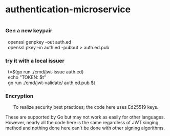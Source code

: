 <h1> authentication-microservice<h1>
<h3> Gen a new keypair</h3>
&nbsp; openssl genpkey -out auth.ed<br>
&nbsp; openssl pkey -in auth.ed -pubout > auth.ed.pub
<h3> try it with a local issuer</h3>
&nbsp; t=$(go run ./cmd/jwt-issue auth.ed)<br>
&nbsp; echo "TOKEN: $t"<br>
&nbsp; go run ./cmd/jwt-validate/ auth.ed.pub $t
<h3>Encryption</h3>
<p style="margin-left: 25px;">To realize security best practices; the code here uses Ed25519 keys.

These are supported by Go but may not work as easily for other languages. However, nearly all the code here is the same regardless of JWT singing method and nothing done here can't be done with other signing algorithms.</p>
